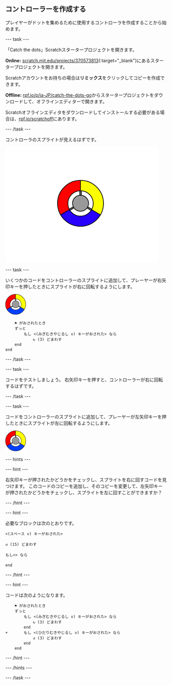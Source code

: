 ## コントローラーを作成する

プレイヤーがドットを集めるために使用するコントローラを作成することから始めます。

--- task ---

「Catch the dots」Scratchスタータープロジェクトを開きます。

**Online:** [scratch.mit.edu/projects/370573813](https://scratch.mit.edu/projects/370573813){:target="_blank"}にあるスタータープロジェクトを開きます。

Scratchアカウントをお持ちの場合は**リミックス**をクリックしてコピーを作成できます。

**Offline:** [rpf.io/p/ja-JP/catch-the-dots-go](http://rpf.io/p/ja-JP/catch-the-dots-go)からスタータープロジェクトをダウンロードして、オフラインエディターで開きます。

Scratchオフラインエディタをダウンロードしてインストールする必要がある場合は、[rpf.io/scratchoff](http://rpf.io/scratchoff)にあります。

--- /task ---

コントローラのスプライトが見えるはずです。

![スクリーンショット](images/dots-controller.png)

--- task ---

いくつかのコードをコントローラーのスプライトに追加して、プレーヤーが右矢印キーを押したときにスプライトが右に回転するようにします。

![コントローラーのスプライト](images/controller-sprite.png)

```blocks3
    ⚑ がおされたとき
    ずっと
        もし <(みぎむきやじるし v) キーがおされた> なら
            ↻ (3) どまわす
    end
end
```

--- /task ---

--- task ---

コードをテストしましょう。 右矢印キーを押すと、コントローラーが右に回転するはずです。

--- /task ---

--- task ---

コードをコントローラーのスプライトに追加して、プレーヤーが左矢印キーを押したときにスプライトが左に回転するようにします。

![コントローラーのスプライト](images/controller-sprite.png)

--- hints ---


--- hint ---

右矢印キーが押されたかどうかをチェックし、スプライトを右に回すコードを見つけます。 このコードのコピーを追加し、そのコピーを変更して、左矢印キーが押されたかどうかをチェックし、スプライトを左に回すことができますか？

--- /hint ---

--- hint ---

必要なブロックは次のとおりです。

```blocks3
<(スペース v) キーがおされた>

↺ (15) どまわす

もし<> なら

end
```

--- /hint ---

--- hint ---

コードは次のようになります。

```blocks3
    ⚑ がおされたとき
    ずっと
        もし <(みぎむきやじるし v) キーがおされた> なら
            ↻ (3) どまわす
        end
+       もし <(ひだりむきやじるし v) キーがおされた> なら
            ↺ (3) どまわす
        end
    end
```

--- /hint ---

--- /hints ---

--- /task ---